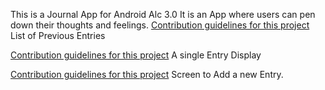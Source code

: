 This is a Journal App for Android Alc 3.0
It is an App where users can pen down their thoughts and feelings. 
[Contribution guidelines for this project](https://github.com/flawlessmiken/JounalApp/blob/master/JounalApp/app/apk/add.png)
List of  Previous Entries

[Contribution guidelines for this project](JounalAppJounalApp/app/apk/single.png)
A single Entry Display

[Contribution guidelines for this project](JounalApp/JounalApp/app/apk/add.png)
Screen to Add a new Entry.



